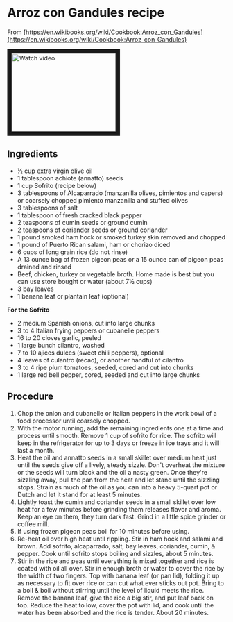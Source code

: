 # Arroz con Gandules recipe

From [https://en.wikibooks.org/wiki/Cookbook:Arroz_con_Gandules](https://en.wikibooks.org/wiki/Cookbook:Arroz_con_Gandules)

<a href="https://www.youtube.com/embed/AU5tM28hENQ
" target="_blank"><img src="https://youtu.be/AU5tM28hENQ/0.jpg" 
alt="Watch video" width="240" height="180" border="10" /></a>


## Ingredients
* ½ cup extra virgin olive oil
* 1 tablespoon achiote (annatto) seeds
* 1 cup Sofrito (recipe below)
* 3 tablespoons of Alcaparrado (manzanilla olives, pimientos and capers) or coarsely chopped pimiento manzanilla and stuffed olives
* 3 tablespoons of salt
* 1 tablespoon of fresh cracked black pepper
* 2 teaspoons of cumin seeds or ground cumin
* 2 teaspoons of coriander seeds or ground coriander
* 1 pound smoked ham hock or smoked turkey skin removed and chopped
* 1 pound of Puerto Rican salami, ham or chorizo diced
* 6 cups of long grain rice (do not rinse)
* A 13 ounce bag of frozen pigeon peas or a 15 ounce can of pigeon peas drained and rinsed
* Beef, chicken, turkey or vegetable broth. Home made is best but you can use store bought or water (about 7½ cups)
* 3 bay leaves
* 1 banana leaf or plantain leaf (optional)

**For the Sofrito**

* 2 medium Spanish onions, cut into large chunks
* 3 to 4 Italian frying peppers or cubanelle peppers
* 16 to 20 cloves garlic, peeled
* 1 large bunch cilantro, washed
* 7 to 10 ajices dulces (sweet chili peppers), optional
* 4 leaves of culantro (recao), or another handful of cilantro
* 3 to 4 ripe plum tomatoes, seeded, cored and cut into chunks
* 1 large red bell pepper, cored, seeded and cut into large chunks

## Procedure
1. Chop the onion and cubanelle or Italian peppers in the work bowl of a food processor until coarsely chopped.
2. With the motor running, add the remaining ingredients one at a time and process until smooth. Remove 1 cup of sofrito for rice. The sofrito will keep in the refrigerator for up to 3 days or freeze in ice trays and it will last a month.
3. Heat the oil and annatto seeds in a small skillet over medium heat just until the seeds give off a lively, steady sizzle. Don't overheat the mixture or the seeds will turn black and the oil a nasty green. Once they're sizzling away, pull the pan from the heat and let stand until the sizzling stops. Strain as much of the oil as you can into a heavy 5-quart pot or Dutch and let it stand for at least 5 minutes.
4. Lightly toast the cumin and coriander seeds in a small skillet over low heat for a few minutes before grinding them releases flavor and aroma. Keep an eye on them, they turn dark fast. Grind in a little spice grinder or coffee mill.
5. If using frozen pigeon peas boil for 10 minutes before using.
6. Re-heat oil over high heat until rippling. Stir in ham hock and salami and brown. Add sofrito, alcaparrado, salt, bay leaves, coriander, cumin, & pepper. Cook until sofrito stops boiling and sizzles, about 5 minutes.
7. Stir in the rice and peas until everything is mixed together and rice is coated with oil all over. Stir in enough broth or water to cover the rice by the width of two fingers. Top with banana leaf (or pan lid), folding it up as necessary to fit over rice or can cut what ever sticks out pot. Bring to a boil & boil without stirring until the level of liquid meets the rice. Remove the banana leaf, give the rice a big stir, and put leaf back on top. Reduce the heat to low, cover the pot with lid, and cook until the water has been absorbed and the rice is tender. About 20 minutes.
